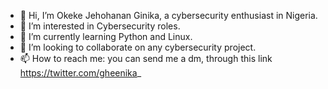 - 👋 Hi, I’m Okeke Jehohanan Ginika, a cybersecurity enthusiast in Nigeria.
- 👀 I’m interested in Cybersecurity roles. 
- 🌱 I’m currently learning Python and Linux.
- 💞️ I’m looking to collaborate on any cybersecurity project.
- 📫 How to reach me: you can send me a dm, through this link https://twitter.com/gheenika_

<!---
ginikatheboy/ginikatheboy is a ✨ special ✨ repository because its `README.md` (this file) appears on your GitHub profile.
You can click the Preview link to take a look at your changes.
--->
